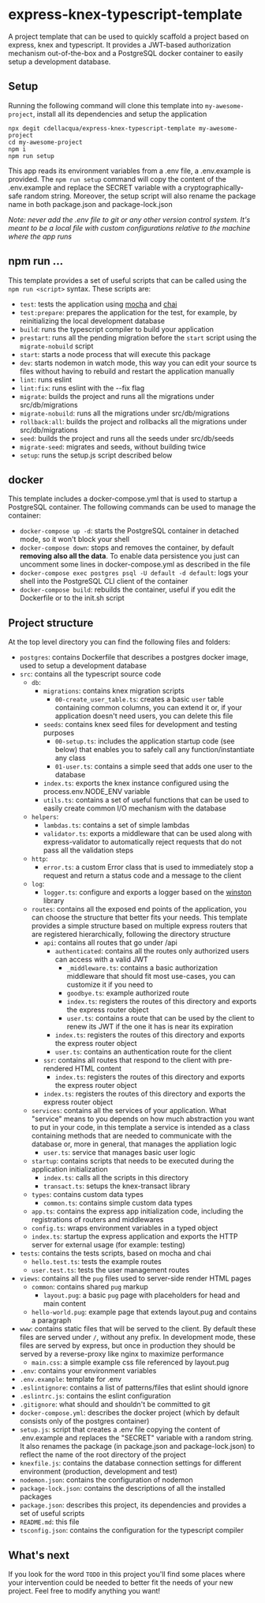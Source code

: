 # express-knex-typescript-template

A project template that can be used to quickly scaffold a project based on express, knex and typescript.
It provides a JWT-based authorization mechanism out-of-the-box and a PostgreSQL docker container to easily setup a development database.

## Setup

Running the following command will clone this template into `my-awesome-project`, install all its dependencies and setup the application
```
npx degit cdellacqua/express-knex-typescript-template my-awesome-project
cd my-awesome-project
npm i
npm run setup
```

This app reads its environment variables from a .env file, a .env.example is provided.
The `npm run setup` command will copy the content of the .env.example and replace the SECRET variable with a cryptographically-safe random string.
Moreover, the setup script will also rename the package name in both package.json and package-lock.json

_Note: never add the .env file to git or any other version control system. It's meant to be a local file with custom configurations relative to the machine where the app runs_

## npm run ...

This template provides a set of useful scripts that can be called using the `npm run <script>` syntax.
These scripts are:
- `test`: tests the application using [mocha](https://www.npmjs.com/package/mocha) and [chai](https://www.npmjs.com/package/chai)
- `test:prepare`: prepares the application for the test, for example, by reinitializing the local development database
- `build`: runs the typescript compiler to build your application
- `prestart`: runs all the pending migration before the `start` script using the `migrate-nobuild` script
- `start`: starts a node process that will execute this package
- `dev`: starts nodemon in watch mode, this way you can edit your source ts files without having to rebuild and restart the application manually
- `lint`: runs eslint
- `lint:fix`: runs eslint with the --fix flag
- `migrate`: builds the project and runs all the migrations under src/db/migrations
- `migrate-nobuild`: runs all the migrations under src/db/migrations
- `rollback:all`: builds the project and rollbacks all the migrations under src/db/migrations
- `seed`: builds the project and runs all the seeds under src/db/seeds
- `migrate-seed`: migrates and seeds, without building twice
- `setup`: runs the setup.js script described below

## docker

This template includes a docker-compose.yml that is used to startup a PostgreSQL container. The following commands can be used to manage the container:
- `docker-compose up -d`: starts the PostgreSQL container in detached mode, so it won't block your shell
- `docker-compose down`: stops and removes the container, by default **removing also all the data**. To enable data persistence you just can uncomment some lines in docker-compose.yml as described in the file
- `docker-compose exec postgres psql -U default -d default`: logs your shell into the PostgreSQL CLI client of the container
- `docker-compose build`: rebuilds the container, useful if you edit the Dockerfile or to the init.sh script

## Project structure

At the top level directory you can find the following files and folders:

- `postgres`: contains Dockerfile that describes a postgres docker image, used to setup a development database
- `src`: contains all the typescript source code
	- `db`:
		- `migrations`: contains knex migration scripts
			- `00-create_user_table.ts`: creates a basic `user` table containing common columns, you can extend it or, if your application doesn't need users, you can delete this file
		- `seeds`: contains knex seed files for development and testing purposes
			- `00-setup.ts`: includes the application startup code (see below) that enables you to safely call any function/instantiate any class
			- `01-user.ts`: contains a simple seed that adds one user to the database
		- `index.ts`: exports the knex instance configured using the process.env.NODE_ENV variable
		- `utils.ts`: contains a set of useful functions that can be used to easily create common I/O mechanism with the database
	- `helpers`:
		- `lambdas.ts`: contains a set of simple lambdas
		- `validator.ts`: exports a middleware that can be used along with express-validator to automatically reject requests that do not pass all the validation steps
	- `http`:
		- `error.ts`: a custom Error class that is used to immediately stop a request and return a status code and a message to the client
	- `log`:
		- `logger.ts`: configure and exports a logger based on the [winston](https://www.npmjs.com/package/winston) library
	- `routes`: contains all the exposed end points of the application, you can choose the structure that better fits your needs. This template provides a simple structure based on multiple express routers that are registered hierarchically, following the directory structure
		- `api`: contains all routes that go under /api
			- `authenticated`: contains all the routes only authorized users can access with a valid JWT
				- `_middleware.ts`: contains a basic authorization middleware that should fit most use-cases, you can customize it if you need to
				- `goodbye.ts`: example authorized route
				- `index.ts`: registers the routes of this directory and exports the express router object
				- `user.ts`: contains a route that can be used by the client to renew its JWT if the one it has is near its expiration
			- `index.ts`: registers the routes of this directory and exports the express router object
			- `user.ts`: contains an authentication route for the client
		- `ssr`: contains all routes that respond to the client with pre-rendered HTML content
			- `index.ts`: registers the routes of this directory and exports the express router object
		- `index.ts`: registers the routes of this directory and exports the express router object
	- `services`: contains all the services of your application. What "service" means to you depends on how much abstraction you want to put in your code, in this template a service is intended as a class containing methods that are needed to communicate with the database or, more in general, that manages the appliation logic
		- `user.ts`: service that manages basic user logic
	- `startup`: contains scripts that needs to be executed during the application initialization
		- `index.ts`: calls all the scripts in this directory
		- `transact.ts`: setups the knex-transact library
	- `types`: contains custom data types
		- `common.ts`: contains simple custom data types
	- `app.ts`: contains the express app initialization code, including the registrations of routers and middlewares
	- `config.ts`: wraps environment variables in a typed object
	- `index.ts`: startup the express application and exports the HTTP server for external usage (for example: testing)
- `tests`: contains the tests scripts, based on mocha and chai
	- `hello.test.ts`: tests the example routes
	- `user.test.ts`: tests the user management routes
- `views`: contains all the `pug` files used to server-side render HTML pages
	- `common`: contains shared `pug` markup
		- `layout.pug`: a basic `pug` page with placeholders for head and main content
	- `hello-world.pug`: example page that extends layout.pug and contains a paragraph
- `www`: contains static files that will be served to the client. By default these files are served under `/`, without any prefix. In development mode, these files are served by express, but once in production they should be served by a reverse-proxy like nginx to maximize performance
	- `main.css`: a simple example css file referenced by layout.pug
- `.env`: contains your environment variables
- `.env.example`: template for .env
- `.eslintignore`: contains a list of patterns/files that eslint should ignore
- `.eslintrc.js`: contains the eslint configuration
- `.gitignore`: what should and shouldn't be committed to git
- `docker-compose.yml`: describes the docker project (which by default consists only of the postgres container)
- `setup.js`: script that creates a .env file copying the content of .env.example and replaces the "SECRET" variable with a random string. It also renames the package (in package.json and package-lock.json) to reflect the name of the root directory of the project
- `knexfile.js`: contains the database connection settings for different environment (production, development and test)
- `nodemon.json`: contains the configuration of nodemon
- `package-lock.json`: contains the descriptions of all the installed packages
- `package.json`: describes this project, its dependencies and provides a set of useful scripts
- `README.md`: this file
- `tsconfig.json`: contains the configuration for the typescript compiler


## What's next

If you look for the word `TODO` in this project you'll find some places where your intervention could be needed to better fit the needs of your new project. Feel free to
modify anything you want!
